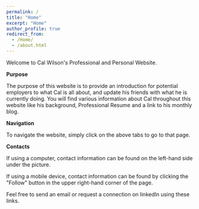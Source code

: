 ```yaml
---
permalink: /
title: "Home"
excerpt: "Home"
author_profile: true
redirect_from: 
  - /Home/
  - /about.html
---
```



Welcome to Cal Wilson's Professional and Personal Website. 


**Purpose**

The purpose of this website is to provide an introduction for potential employers to what Cal is all about, and update his friends with what he is currently doing. You will find various information about Cal throughout this website like his background, Professional Resume and a link to his monthly blog. 


**Navigation**

To navigate the website, simply click on the above tabs to go to that page. 


**Contacts**

If using a computer, contact information can be found on the left-hand side under the picture. 

If using a mobile device, contact information can be found by clicking the "Follow" button in the upper right-hand corner of the page. 

Feel free to send an email or request a connection on linkedIn using these links.



